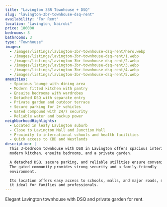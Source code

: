 ```yaml
---
title: "Lavington 3BR Townhouse + DSQ"
slug: "lavington-3br-townhouse-dsq-rent"
availability: "For Rent"
location: "Lavington, Nairobi"
price: 180000
bedrooms: 3
bathrooms: 3
type: "Townhouse"
images:
  - /images/listings/lavington-3br-townhouse-dsq-rent/hero.webp
  - /images/listings/lavington-3br-townhouse-dsq-rent/1.webp
  - /images/listings/lavington-3br-townhouse-dsq-rent/2.webp
  - /images/listings/lavington-3br-townhouse-dsq-rent/3.webp
  - /images/listings/lavington-3br-townhouse-dsq-rent/4.webp
  - /images/listings/lavington-3br-townhouse-dsq-rent/5.webp
amenities:
  - Spacious lounge with dining area
  - Modern fitted kitchen with pantry
  - Ensuite bedrooms with wardrobes
  - Detached DSQ with separate entry
  - Private garden and outdoor terrace
  - Secure parking for 2+ vehicles
  - Gated compound with 24/7 security
  - Reliable water and backup power
neighborhoodHighlights:
  - Located in leafy Lavington suburb
  - Close to Lavington Mall and Junction Mall
  - Proximity to international schools and health facilities
  - Quick access to CBD and Westlands
description: |
  This 3-bedroom townhouse with DSQ in Lavington offers spacious interiors, 
  modern kitchen, ensuite bedrooms, and a private garden.  

  A detached DSQ, secure parking, and reliable utilities ensure convenience. 
  The gated community provides strong security and a family-friendly 
  environment.  

  Its location offers easy access to schools, malls, and major roads, making 
  it ideal for families and professionals.
---
```

Elegant Lavington townhouse with DSQ and private garden for rent.
